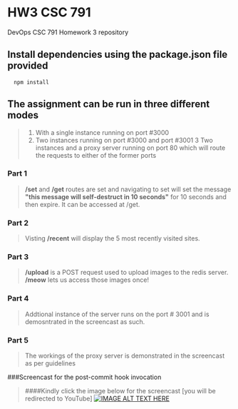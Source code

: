 # HW3 CSC 791
DevOps CSC 791 Homework 3 repository   

## Install dependencies using the package.json file provided
      npm install     

## The assignment can be run in three different modes
> 1. With a single instance running on port #3000
> 2. Two instances running on port #3000 and port #3001
> 3  Two instances and a proxy server running on port 80 which will route the requests to either of the 
former ports   



### Part 1
>**/set** and **/get** routes are set and navigating to set will set the message **"this message will self-destruct in 10 seconds"** for 10 seconds and then expire. It can be accessed at /get.

### Part 2
>Visting **/recent** will display the 5 most recently visited sites.

### Part 3
>**/upload** is a POST request used to upload images to the redis server. **/meow** lets us access those images once!

### Part 4
> Addtional instance of the server runs on the port # 3001 and is demosntrated in the screencast as such.

### Part 5
> The workings of the proxy server is demonstrated in the screencast as per guidelines


###Screencast for the post-commit hook invocation

>####Kindly click the image below for the screencast [you will be redirected to YouTube]
[![IMAGE ALT TEXT HERE](http://img.youtube.com/vi/DTUtBRoHGsg/0.jpg)](https://www.youtube.com/watch?v=DTUtBRoHGsg)

 






